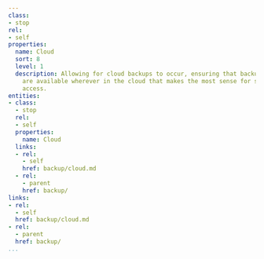 ```yaml
---
class:
- stop
rel:
- self
properties:
  name: Cloud
  sort: 8
  level: 1
  description: Allowing for cloud backups to occur, ensuring that backups of all resources
    are available wherever in the cloud that makes the most sense for stability and
    access.
entities:
- class:
  - stop
  rel:
  - self
  properties:
    name: Cloud
  links:
  - rel:
    - self
    href: backup/cloud.md
  - rel:
    - parent
    href: backup/
links:
- rel:
  - self
  href: backup/cloud.md
- rel:
  - parent
  href: backup/
...
```

